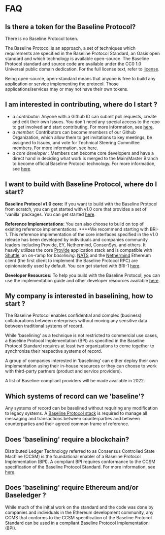 # FAQ

## Is there a token for the Baseline Protocol?

There is no Baseline Protocol token.

The Baseline Protocol is an approach, a set of techniques which requirements are specified in the Baseline Protocol Standard, an Oasis open standard and which technology is available open-source. The Baseline Protocol standard and source code are available under the CC0 1.0 Universal public domain dedication. For the full license text, refer to [license](https://github.com/eea-oasis/baseline/blob/master/LICENSE).

Being open-source, open-standard means that anyone is free to build any application or service implementing the protocol. Those applications/services may or may not have their own tokens.

## I am interested in contributing, where do I start ?

* _a contributor_: Anyone with a Github ID can submit pull requests, create and edit their own Issues. You don't need any special access to the repo to get involved and start contributing. For more information, see [here](../community/open-source-community/contributors.md).
* _a member_: Contributors can become members of our Github Organization, which allow them to get invitations to key meetings, be assigned to Issues, and vote for Technical Steering Committee members. For more information, see [here](../community/open-source-community/members.md).
* _a core developer_ : Members can become core developers and have a direct hand in deciding what work is merged to the Main/Master Branch to become official Baseline Protocol technology. For more information, see [here](../community/community-leaders/maintainers.md).

## I want to build with Baseline Protocol, where do I start?

**Baseline Protocol v1.0 core:**  If you want to build with the Baseline Protocol from scratch, you can get started with v1.0 core that provides a set of 'vanilla' packages. You can get started [here](../baseline-protocol-code/packages/).

**Reference Implementations:** You can also choose to build on top of existing reference implementations. ****We recommend starting with BRI-1. This reference implementation of the core interfaces specified in the v1.0 release has been developed by individuals and companies community leaders including Provide, EY, Nethermind, ConsenSys, and others. It heavily utilizes the core [Provide](https://provide.services) application stack and is compatible with [Shuttle](https://shuttle.provide.services/waitlist), an on-ramp for _baselining_. [NATS](https://nats.io/) and the [Nethermind](https://nethermind.io/) Ethereum client \(the first client to implement the Baseline Protocol RPC\) are opinionatedly used by default. You can get started with BRI-1 [here](../bri/bri-1/).

**Developer Resources:** To help you build with the Baseline Protocol, you can use the implementation guide and other developer resources available [here](../baseline-protocol-code/developer-resources.md).

## My company is interested in baselining, how to start ?

The Baseline Protocol enables confidential and complex \(business\) collaborations between enterprises without moving any sensitive data between traditional systems of record.

While 'baselining' as a technique is not restricted to commercial use cases, a Baseline Protocol Implementation \(BPI\) as specified in the Baseline Protocol Standard requires at least two organizations to come together to synchronize their respective systems of record. 

A group of companies interested in 'baselining' can either deploy their own implementation using their in-house resources or they can choose to work with third-party partners \(product and service providers\).

A list of Baseline-compliant providers will be made available in 2022.

## Which systems of record can we 'baseline'? <a id="which-systems-of-record-can-we-baseline"></a>

Any systems of record can be baselined without requiring any modification to legacy systems. A [Baseline Protocol stack](architecture.md) is required to manage all messaging and transactions between counterparties and between counterparties and their agreed common frame of reference.

## Does 'baselining' require a blockchain?

Distributed Ledger Technology referred to as Consensus Controlled State Machine \(CCSM\) is the foundational enabler of a Baseline Protocol Implementation \(BPI\). A compliant BPI requires conformance to the CCSM specification of the Baseline Protocol Standard. For more information, see [here](../baseline-protocol-standard/ccsm-specification.md).

## Does 'baselining' require Ethereum and/or Baseledger ?

While much of the initial work on the standard and the code was done by companies and individuals in the Ethereum development community, any CCMS that conforms to the CCSM specification of the Baseline Protocol Standard can be used in a compliant Baseline Protocol Implementation \(BPI\).



